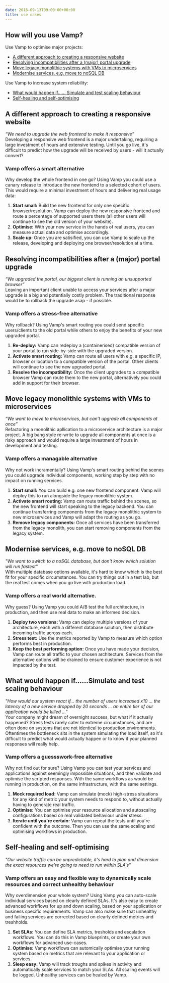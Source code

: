 ```yaml
---
date: 2016-09-13T09:00:00+00:00
title: use cases
---
```


## How will you use Vamp?

Use Vamp to optimise major projects:

* [A different approach to creating a responsive website](#a-different-approach-to-creating-a-responsive-website)
* [Resolving incompatibilities after a (major) portal upgrade](#resolving-incompatibilities-after-a-major-portal-upgrade)
* [Move legacy monolithic systems with VMs to microservices](#move-legacy-monolithic-systems-with-vms-to-microservices)
* [Modernise services, e.g. move to noSQL DB](#modernise-services-e-g-move-to-nosql-db)

Use Vamp to increase system reliability:

* [What would happen if...... Simulate and test scaling behaviour](#what-would-happen-if-simulate-and-test-scaling-behaviour)
* [Self-healing and self-optimising](#self-healing-and-self-optimising)


## A different approach to creating a responsive website
_“We need to upgrade the web frontend to make it responsive”_  
Developing a responsive web frontend is a major undertaking, requiring a large investment of hours and extensive testing. Until you go live, it's difficult to predict how the upgrade will be received by users - will it actually convert?   

### Vamp offers a smart alternative   
Why develop the whole frontend in one go? Using Vamp you could use a canary release to introduce the new frontend to a selected cohort of users. This would require a minimal investment of hours and delivering real usage data:

1. __Start small:__ Build the new frontend for only one specific browser/resolution. Vamp can deploy the new responsive frontend and route a percentage of supported users there (all other users will continue to see the old version of your website).
2. __Optimise:__ With your new service in the hands of real users, you can measure actual data and optimise accordingly.
3. __Scale up:__ Once you are satisified, you can use Vamp to scale up the release, developing and deploying one browser/resolution at a time.


## Resolving incompatibilities after a (major) portal upgrade
_“We upgraded the portal, our biggest client is running an unsupported browser”_  
Leaving an important client unable to access your services after a major upgrade is a big and potentially costly problem. The traditional response would be to rollback the upgrade asap - if possible.  

### Vamp offers a stress-free alternative
Why rollback? Using Vamp's smart routing you could send specific users/clients to the old portal while others to enjoy the benefits of your new upgraded portal.

1. __Re-deploy:__ Vamp can redeploy a (containerised) compatible version of your portal to run side-by-side with the upgraded version.
2. __Activate smart routing:__ Vamp can route all users with e.g. a specific IP, browser or location to a compatible version of the portal. Other clients will continue to see the new upgraded portal.
3. __Resolve the incompatibility:__ Once the client upgrades to a compatible browser Vamp can route them to the new portal, alternatively you could add in support for their browser.


## Move legacy monolithic systems with VMs to microservices
_“We want to move to microservices, but can’t upgrade all components at once”_  
Refactoring a monolithic apllication to a microservice architecture is a major project. A big bang style re-write to upgrade all components at once is a risky approach and would require a large investment of hours in development and testing.

### Vamp offers a managable alternative  
Why not work incramentally? Using Vamp's smart routing behind the scenes you could upgrade individual components, working step by step with no impact on running services.

1. __Start small:__ You can build e.g. one new frontend component. Vamp will deploy this to run alongside the legacy monolithic system.
2. __Activate smart routing:__ Vamp can route traffic behind the scenes, so the new frontend will start speaking to the legacy backend. You can continue transferring components from the legacy monolithic system to new microservices and Vamp will adapt the routing as you go.
3. __Remove legacy components:__ Once all services have been transferred from the legacy monolith, you can start removing components from the legacy system.

## Modernise services, e.g. move to noSQL DB  
_"We want to switch to a noSQL database, but don't know which solution will run fastest"_  
With multiple database options available, it's hard to know which is the best fit for your specific circumstances. You can try things out in a test lab, but the real test comes when you go live with production load.

### Vamp offers a real world alternative.  
Why guess? Using Vamp you could A/B test the full architecture, in production, and then use real data to make an informed decision.   

1. __Deploy two versions:__ Vamp can deploy multiple versions of your architecture, each with a different database solution, then distribute incoming traffic across each.
2. __Stress test:__ Use the metrics reported by Vamp to measure which option performs best in production.
3. __Keep the best performing option:__ Once you have made your decision, Vamp can route all traffic to your chosen architecture. Services from the alternative options will be drained to ensure customer experience is not impacted by the test.


## What would happen if......Simulate and test scaling behaviour
_"How would our system react if... the number of users increased x10 ... the latency of a new service dropped by 20 seconds ... an entire tier of our application would be killed ..."_  
Your company might dream of overnight success, but what if it actually happened? Stress tests rarely cater to extreme circumstances, and are often done on systems that are not identical to production environments. Oftentimes the bottleneck sits in the system simulating the load itself, so it's difficult to predict what would actually happen or to know if your planned responses will really help.

### Vamp offers a guessswork-free alternative
Why not find out for sure? Using Vamp you can test your services and applications against seemingly impossible situations, and then validate and optimise the scripted responses. With the same workflows as would be running in production, on the same infrastructure, with the same settings.

1. __Mock required load:__ Vamp can simulate (mock) high-stress situations for any kind of metric your system needs to respond to, without actually having to generate real traffic.
2. __Optimise:__ You can optimise your resource allocation and autoscaling configurations based on real validated behaviour under stress.
3. __Iterate until you're certain:__ Vamp can repeat the tests until you're confident with the outcome. Then you can use the same scaling and optimising workflows in production.

## Self-healing and self-optimising

_"Our website traffic can be unpredictable, it's hard to plan and dimension the exact resources we're going to need to run within SLA's"_


### Vamp offers an easy and flexible way to dynamically scale resources and correct unhealthy behaviour
Why overdimension your whole system? Using Vamp you can auto-scale individual services based on clearly defined SLAs. It's also easy to create advanced workflows for up and down scaling, based on your application or business specific requirements. Vamp can also make sure that unhealthy and failing services are corrected based on clearly defined metrics and treshholds.

1. __Set SLAs:__ You can define SLA metrics, tresholds and escalation workflows. You can do this in Vamp blueprints, or create your own workflows for advanced use-cases.
2. __Optimise:__ Vamp workflows can automically optimise your running system based on metrics that are relevant to your application or services.
3. __Sleep easy:__ Vamp will track troughs and spikes in activity and automatically scale services to match your SLAs. All scaling events will be logged. Unhealthy services can be healed by Vamp.
